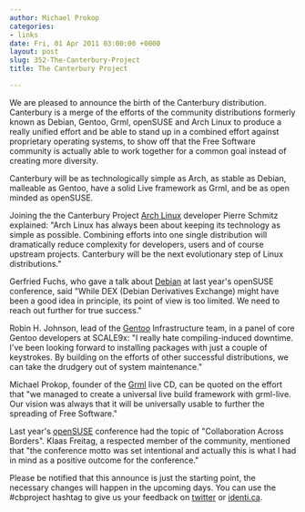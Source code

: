 ```yaml
---
author: Michael Prokop
categories:
- links
date: Fri, 01 Apr 2011 03:00:00 +0000
layout: post
slug: 352-The-Canterbury-Project
title: The Canterbury Project

---
```

We are pleased to announce the birth of the Canterbury distribution.
Canterbury is a merge of the efforts of the community distributions formerly
known as Debian, Gentoo, Grml, openSUSE and Arch Linux to produce a really
unified effort and be able to stand up in a combined effort against proprietary
operating systems, to show off that the Free Software community is actually
able to work together for a common goal instead of creating more diversity.

Canterbury will be as technologically simple as Arch, as stable as Debian,
malleable as Gentoo, have a solid Live framework as Grml, and be as open minded
as openSUSE.

Joining the the Canterbury Project [Arch Linux](http://www.archlinux.org/) developer Pierre Schmitz explained:
"Arch Linux has always been about keeping its technology as simple as possible.
Combining efforts into one single distribution will dramatically reduce complexity
for developers, users and of course upstream projects. Canterbury will be the next
evolutionary step of Linux distributions."

Gerfried Fuchs, who gave a talk about [Debian](http://www.debian.org/) at last year's openSUSE conference,
said "While DEX (Debian Derivatives Exchange) might have been a good idea in principle,
its point of view is too limited. We need to reach out further for true success."

Robin H. Johnson, lead of the [Gentoo](http://www.gentoo.org/) Infrastructure team, in a panel of core Gentoo
developers at SCALE9x: "I really hate compiling\-induced downtime. I've been looking
forward to installing packages with just a couple of keystrokes. By building on the
efforts of other successful distributions, we can take the drudgery out of system
maintenance."

Michael Prokop, founder of the [Grml](http://grml.org/) live CD, can be quoted on the effort that
"we managed to create a universal live build framework with grml\-live. Our vision was
always that it will be universally usable to further the spreading of Free Software."

Last year's [openSUSE](http://www.opensuse.org/) conference had the topic of "Collaboration Across Borders".
Klaas Freitag, a respected member of the community, mentioned that "the conference
motto was set intentional and actually this is what I had in mind as a positive outcome
for the conference."

Please be notified that this announce is just the starting point, the necessary 
changes will happen in the upcoming days. You can use the \#cbproject hashtag 
to give us your feedback on 
[twitter](http://twitter.com/#!/search?q=%23cbproject) or
[identi.ca](http://identi.ca/tag/cbproject).
